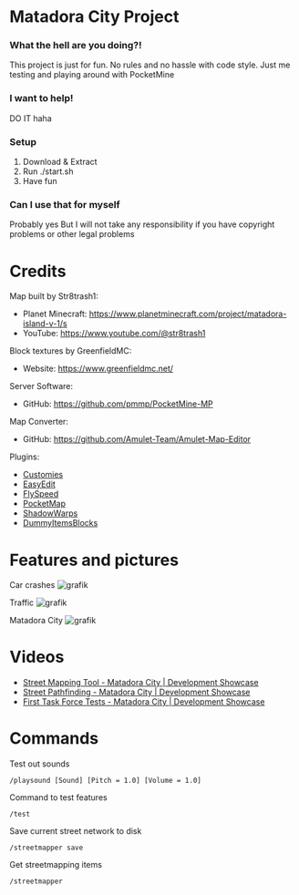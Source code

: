 # Matadora City Project

### What the hell are you doing?!
This project is just for fun. No rules and no hassle with code style. Just me testing and playing around with PocketMine

### I want to help!
DO IT haha

### Setup
1. Download & Extract
2. Run ./start.sh
3. Have fun

### Can I use that for myself
Probably yes
But I will not take any responsibility if you have copyright problems or other legal problems

# Credits
Map built by Str8trash1:
- Planet Minecraft: https://www.planetminecraft.com/project/matadora-island-v-1/s
- YouTube: https://www.youtube.com/@str8trash1

Block textures by GreenfieldMC:
- Website: https://www.greenfieldmc.net/

Server Software:
- GitHub: https://github.com/pmmp/PocketMine-MP

Map Converter:
- GitHub: https://github.com/Amulet-Team/Amulet-Map-Editor

Plugins:
- [Customies](https://github.com/CustomiesDevs/Customies)
- [EasyEdit](https://github.com/platz1de/EasyEdit)
- [FlySpeed](https://github.com/WolfDen133/FlySpeed)
- [PocketMap](https://github.com/Hebbinkpro/PocketMap)
- [ShadowWarps](https://github.com/Katsu-MC/ShadowWarps)
- [DummyItemsBlocks](https://github.com/diamond-gold/DummyItemsBlocks)

# Features and pictures

Car crashes
![grafik](https://github.com/Matze997/City-Project/assets/47496465/f3e2b0fa-afb1-49f5-bd4e-1f8bab673370)

Traffic
![grafik](https://github.com/Matze997/City-Project/assets/47496465/f717a508-13a0-4003-a0c0-50fbf30a791f)

Matadora City
![grafik](https://github.com/Matze997/City-Project/assets/47496465/8d503713-7533-47f9-bdcf-d6ec5609ede4)

# Videos
- [Street Mapping Tool - Matadora City | Development Showcase](https://youtu.be/ttNvqIH9OBI?si=ZHDR-x8IBPQ45lUo)
- [Street Pathfinding - Matadora City | Development Showcase](https://youtu.be/h6qNuXSMZ_U?si=N_1DnkxhVomGM44h)
- [First Task Force Tests - Matadora City | Development Showcase](https://youtu.be/uwszgdeYnRA?si=wWRUkw2QJvzDghiM)

# Commands

Test out sounds
```
/playsound [Sound] [Pitch = 1.0] [Volume = 1.0]
```

Command to test features
```
/test
```

Save current street network to disk 
```
/streetmapper save
```

Get streetmapping items
```
/streetmapper
```
